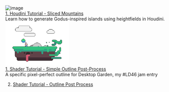 <div class="card">
    <div>
        <img src="images/sliced-mountains/header.png" alt="image" width="200"/> 
    </div>
    <div class="card_child">
        <a href="tutorials/sliced-mountains.html">1. Houdini Tutorial - Sliced Mountains</a><br>
        Learn how to generate Godus-inspired islands using heightfields in Houdini.
    </div>
</div>

<div class="card">
    <div>
        <img src="images/simple-outline-post-process/header.png" alt="image" width="200"/> 
    </div>
    <div class="card_child">
        <a href="tutorials/simple-outline-post-process.html">1. Shader Tutorial - Simple Outline Post-Process</a><br>
        A specific pixel-perfect outline for Desktop Garden, my #LD46 jam entry
    </div>
</div>

2.  [Shader Tutorial - Outline Post Process](./tutorials/simple-outline-post-process.html)
